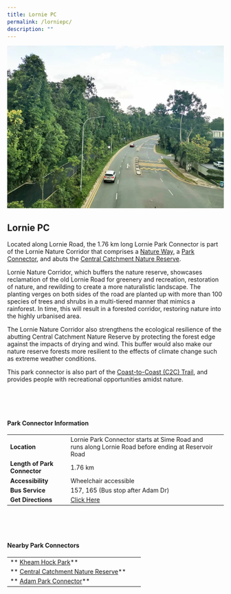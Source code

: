```yaml
---
title: Lornie PC
permalink: /lorniepc/
description: ""
---
```

![](/images/lorniepc.jpg)

## Lornie PC

Located along Lornie Road, the 1.76 km long Lornie Park Connector is part of the Lornie Nature Corridor that comprises a&nbsp;[Nature Way](https://www.nparks.gov.sg/gardens-parks-and-nature/nature-ways), a&nbsp;[Park Connector](https://www.nparks.gov.sg/gardens-parks-and-nature/park-connector-network), and abuts the&nbsp;[Central Catchment Nature Reserve](https://www.nparks.gov.sg/gardens-parks-and-nature/parks-and-nature-reserves/central-catchment-nature-reserve).

Lornie Nature Corridor, which buffers the nature reserve, showcases reclamation of the old Lornie Road for greenery and recreation, restoration of nature, and rewilding to create a more naturalistic landscape. The planting verges on both sides of the road are planted up with more than 100 species of trees and shrubs in a multi-tiered manner that mimics a rainforest. In time, this will result in a forested corridor, restoring nature into the highly urbanised area.

The Lornie Nature Corridor also strengthens the ecological resilience of the abutting Central Catchment Nature Reserve by protecting the forest edge against the impacts of drying and wind. This buffer would also make our nature reserve forests more resilient to the effects of climate change such as extreme weather conditions.

This park connector is also part of the&nbsp;[Coast-to-Coast (C2C) Trail](https://www.nparks.gov.sg/sitecore/service/notfound.aspx?item=web%3a%7b0F87E3B3-29A2-43ED-8F66-25D42910891F%7d%40en), and provides people with recreational opportunities amidst nature. 

<br>
<br>
<br>

#### Park Connector Information
|  |  |  |
| -------- | -------- | -------- |
| **Location** | Lornie Park Connector starts at Sime Road and runs along Lornie Road before ending at Reservoir Road |  |
| **Length of Park Connector** | 1.76 km   |  |
| **Accessibility** | Wheelchair accessible | |
| **Bus Service** | 157, 165 (Bus stop after Adam Dr) | |
| **Get Directions** |  [Click Here](https://www.onemap.gov.sg/main/v2/?lat=1.335516142801053&amp;lng=103.81825221714945) | |

<br>
<br>
<br>	

#### Nearby Park Connectors
|   |  |  |
| -------- | -------- | -------- |
| **  [Kheam Hock Park](https://www.nparks.gov.sg/gardens-parks-and-nature/parks-and-nature-reserves/kheam-hock-park)** | | |
| ** [Central Catchment Nature Reserve](https://www.nparks.gov.sg/gardens-parks-and-nature/parks-and-nature-reserves/central-catchment-nature-reserve)** | | |
| **  [Adam Park Connector](https://www.nparks.gov.sg/gardens-parks-and-nature/park-connector-network/adam-pc)** | | |